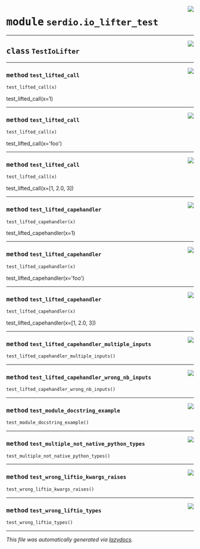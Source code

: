 <!-- markdownlint-disable -->

<a href="../../serdio/serdio/io_lifter_test.py#L0"><img align="right" style="float:right;" src="https://img.shields.io/badge/-source-cccccc?style=flat-square"></a>

# <kbd>module</kbd> `serdio.io_lifter_test`






---

<a href="../../serdio/serdio/io_lifter_test.py#L11"><img align="right" style="float:right;" src="https://img.shields.io/badge/-source-cccccc?style=flat-square"></a>

## <kbd>class</kbd> `TestIoLifter`







---

<a href="../../venv/lib/python3.9/site-packages/absl/testing/parameterized.py#L34"><img align="right" style="float:right;" src="https://img.shields.io/badge/-source-cccccc?style=flat-square"></a>

### <kbd>method</kbd> `test_lifted_call`

```python
test_lifted_call(x)
```

test_lifted_call(x=1) 

---

<a href="../../venv/lib/python3.9/site-packages/absl/testing/parameterized.py#L34"><img align="right" style="float:right;" src="https://img.shields.io/badge/-source-cccccc?style=flat-square"></a>

### <kbd>method</kbd> `test_lifted_call`

```python
test_lifted_call(x)
```

test_lifted_call(x='foo') 

---

<a href="../../venv/lib/python3.9/site-packages/absl/testing/parameterized.py#L34"><img align="right" style="float:right;" src="https://img.shields.io/badge/-source-cccccc?style=flat-square"></a>

### <kbd>method</kbd> `test_lifted_call`

```python
test_lifted_call(x)
```

test_lifted_call(x=[1, 2.0, 3]) 

---

<a href="../../venv/lib/python3.9/site-packages/absl/testing/parameterized.py#L12"><img align="right" style="float:right;" src="https://img.shields.io/badge/-source-cccccc?style=flat-square"></a>

### <kbd>method</kbd> `test_lifted_capehandler`

```python
test_lifted_capehandler(x)
```

test_lifted_capehandler(x=1) 

---

<a href="../../venv/lib/python3.9/site-packages/absl/testing/parameterized.py#L12"><img align="right" style="float:right;" src="https://img.shields.io/badge/-source-cccccc?style=flat-square"></a>

### <kbd>method</kbd> `test_lifted_capehandler`

```python
test_lifted_capehandler(x)
```

test_lifted_capehandler(x='foo') 

---

<a href="../../venv/lib/python3.9/site-packages/absl/testing/parameterized.py#L12"><img align="right" style="float:right;" src="https://img.shields.io/badge/-source-cccccc?style=flat-square"></a>

### <kbd>method</kbd> `test_lifted_capehandler`

```python
test_lifted_capehandler(x)
```

test_lifted_capehandler(x=[1, 2.0, 3]) 

---

<a href="../../serdio/serdio/io_lifter_test.py#L20"><img align="right" style="float:right;" src="https://img.shields.io/badge/-source-cccccc?style=flat-square"></a>

### <kbd>method</kbd> `test_lifted_capehandler_multiple_inputs`

```python
test_lifted_capehandler_multiple_inputs()
```





---

<a href="../../serdio/serdio/io_lifter_test.py#L28"><img align="right" style="float:right;" src="https://img.shields.io/badge/-source-cccccc?style=flat-square"></a>

### <kbd>method</kbd> `test_lifted_capehandler_wrong_nb_inputs`

```python
test_lifted_capehandler_wrong_nb_inputs()
```





---

<a href="../../serdio/serdio/io_lifter_test.py#L71"><img align="right" style="float:right;" src="https://img.shields.io/badge/-source-cccccc?style=flat-square"></a>

### <kbd>method</kbd> `test_module_docstring_example`

```python
test_module_docstring_example()
```





---

<a href="../../serdio/serdio/io_lifter_test.py#L91"><img align="right" style="float:right;" src="https://img.shields.io/badge/-source-cccccc?style=flat-square"></a>

### <kbd>method</kbd> `test_multiple_not_native_python_types`

```python
test_multiple_not_native_python_types()
```





---

<a href="../../serdio/serdio/io_lifter_test.py#L40"><img align="right" style="float:right;" src="https://img.shields.io/badge/-source-cccccc?style=flat-square"></a>

### <kbd>method</kbd> `test_wrong_liftio_kwargs_raises`

```python
test_wrong_liftio_kwargs_raises()
```





---

<a href="../../serdio/serdio/io_lifter_test.py#L54"><img align="right" style="float:right;" src="https://img.shields.io/badge/-source-cccccc?style=flat-square"></a>

### <kbd>method</kbd> `test_wrong_liftio_types`

```python
test_wrong_liftio_types()
```








---

_This file was automatically generated via [lazydocs](https://github.com/ml-tooling/lazydocs)._
